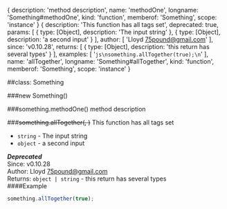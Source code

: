 { description: 'method description',
  name: 'methodOne',
  longname: 'Something#methodOne',
  kind: 'function',
  memberof: 'Something',
  scope: 'instance' }
{ description: 'This function has all tags set',
  deprecated: true,
  params: 
   [ { type: [Object], description: 'The input string' },
     { type: [Object], description: 'a second input' } ],
  author: [ 'Lloyd <75pound@gmail.com>' ],
  since: 'v0.10.28',
  returns: [ { type: [Object], description: 'this return has several types' } ],
  examples: [ '```js\nsomething.allTogether(true);\n```' ],
  name: 'allTogether',
  longname: 'Something#allTogether',
  kind: 'function',
  memberof: 'Something',
  scope: 'instance' }

##class: Something

###new Something()

###something.methodOne()
method description


###~~something.allTogether(, )~~
This function has all tags set


 -  `string` - The input string
 -  `object` - a second input

***Deprecated***  
Since: v0.10.28  
Author: Lloyd <75pound@gmail.com>  
Returns: `object | string` - this return has several types  
####Example
```js
something.allTogether(true);
```
